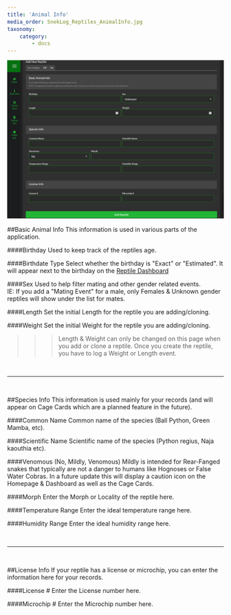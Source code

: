```yaml
---
title: 'Animal Info'
media_order: SnekLog_Reptiles_AnimalInfo.jpg
taxonomy:
    category:
        - docs
---
```


![](SnekLog_Reptiles_AnimalInfo.jpg)

##Basic Animal Info
This information is used in various parts of the application.

####Birthday
Used to keep track of the reptiles age.

####Birthdate Type
Select whether the birthday is "Exact" or "Estimated". It will appear next to the birthday on the [Reptile Dashboard](https://help.sneklog.com/thenest/pages/reptiles/reptile-dashboard)

####Sex
Used to help filter mating and other gender related events. <br>
IE: If you add a "Mating Event" for a male, only Females & Unknown gender reptiles will show under the list for mates.

####Length
Set the initial Length for the reptile you are adding/cloning.

####Weight
Set the initial Weight for the reptile you are adding/cloning.


>>> Length & Weight can only be changed on this page when you add or clone a reptile. Once you create the reptile, you have to log a Weight or Length event.

&nbsp;

---

&nbsp;

##Species Info
This information is used mainly for your records (and will appear on Cage Cards which are a planned feature in the future).

####Common Name
Common name of the species (Ball Python, Green Mamba, etc).

####Scientific Name
Scientific name of the species (Python regius, Naja kaouthia etc).

####Venomous
(No, Mildly, Venomous) Mildly is intended for Rear-Fanged snakes that typically are not a danger to humans like Hognoses or False Water Cobras.
In a future update this will display a caution icon on the Homepage & Dashboard as well as the Cage Cards.

####Morph
Enter the Morph or Locality of the reptile here.

####Temperature Range
Enter the ideal temperature range here.

####Humidity Range
Enter the ideal humidity range here.

&nbsp;

---

&nbsp;

##License Info
If your reptile has a license or microchip, you can enter the information here for your records.

####License #
Enter the License number here.

####Microchip #
Enter the Microchip number here.
